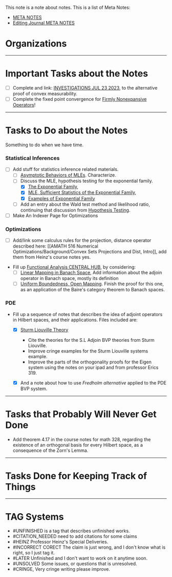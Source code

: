 This note is a note about notes. This is a list of Meta Notes: 
- [META NOTES](../META%20000%20Notes%20about%20Notes/META%20NOTES.md)
- [Editing Journal META NOTES](../META%20000%20Notes%20about%20Notes/Editing%20Journal%20META%20NOTES.md)

# **Organizations**

---
# **Important Tasks about the Notes**

- [ ] Complete and link: [INVESTIGATIONS JUL 23 2023](MATH%20---%20Unexplored/NOTES/INVESTIGATIONS%20JUL%2023%202023.md), to the alternative proof of convex measurability. 
- [ ] Complete the fixed point convergence for [Firmly Nonexpansive Operators](../AMATH%20516%20Numerical%20Optimizations/Operators%20Theory/Firmly%20Nonexpansive%20Operators.md)! 

---
# **Tasks to Do about the Notes**

Something to do when we have time. 

### **Statistical Inferences**
- [ ] Add stuff for statistics inference related materials. 
	- [ ] [Asymptotic Behaviors of MLEs](STATS%20501%20Statistics%20for%20Mathematicians/Asymptotic%20Behaviors%20of%20MLEs.md). Characterize. 
	- [ ] Discuss the MLE, hypothesis testing for the exponential family. 
		- [x] [The Exponential Family](STATS%20501%20Statistics%20for%20Mathematicians/The%20Exponential%20Family.md), 
		- [x] [MLE, Sufficient Statistics of the Exponential Family](STATS%20501%20Statistics%20for%20Mathematicians/MLE,%20Sufficient%20Statistics%20of%20the%20Exponential%20Family.md), 
		- [x] [Examples of Exponential Family](STATS%20501%20Statistics%20for%20Mathematicians/Examples%20of%20Exponential%20Family.md) 
	- [ ] Add an entry about the Wald test method and likelihood ratio, continuing that discussion from [Hypothesis Testing](STATS%20501%20Statistics%20for%20Mathematicians/Hypothesis%20Testing.md). 
- [ ] Make An Indexer Page for Optimizations

### **Optimizations**
- [ ] Add/link some calculus rules for the projection, distance operator described here: [[AMATH 516 Numerical Optimizations/Background/Convex Sets Projections and Dist, Intro]], add them from Heinz's course notes yes. 
- Fill up [Functional Analysis CENTRAL HUB](MATH%20601%20Functional%20Analysis,%20Measure%20Theory/Functional%20Analysis%20CENTRAL%20HUB.md), by considering: 
	- [ ] [Linear Mapping in Banach Space](MATH%20601%20Functional%20Analysis,%20Measure%20Theory/Linear%20Mapping%20in%20Banach%20Space.md), Add information about the adjoin operator in Banach space, mostly its definition
	- [ ] [Uniform Boundedness, Open Mapping](MATH%20601%20Functional%20Analysis,%20Measure%20Theory/Uniform%20Boundedness,%20Open%20Mapping.md). Finish the proof for this one, as an application of the Baire's category theorem to Banach spaces. 

### PDE
- Fill up a sequence of notes that describes the idea of adjoint operators in Hilbert spaces, and their applications. Files included are: 
	- [x] [Sturm Liouville Theory](AMATH%20503%20Intro%20to%20Partial%20Differential%20Equations/Sturm%20Liouville%20Theory.md)
		- Cite the theories for the S.L Adjoin BVP theories from Sturm Liouville. 
		- Improve cringe examples for the Sturm Liouville systems example. 
		- Improve the parts of the orthogonality proofs for the Eigen system using the notes on your ipad and from professor Erics 319. 
	- [x] And a note about how to use *Fredholm alternative* applied to the PDE BVP system. 


---
# **Tasks that Probably Will Never Get Done**

- Add theorem 4.17 in the course notes for math 328, regarding the existence of an orthogonal basis for every Hilbert space, as a consequence of the Zorn's Lemma. 

---
# **Tasks Done for Keeping Track of Things**


---
# **TAG Systems**

- #UNFINISHED is a tag that describes unfinished works. 
- #CITATION_NEEDED need to add citations for some claims 
- #HEINZ Professor Heinz's Special Deliveries. 
- #INCORRECT  CORECT The claim is just wrong, and I don't know what is right, so I just tag it. 
- #LATER Unfinished and I don't want to work on it anytime soon. 
- #UNSOLVED Some issues, or questions that is unresolved. 
- #CRINGE, Very cringe writing please improve. 